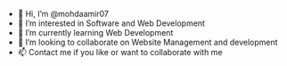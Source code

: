 - 👋 Hi, I’m @mohdaamir07
- 👀 I’m interested in Software and Web Development
- 🌱 I’m currently learning Web Development 
- 💞️ I’m looking to collaborate on Website Management and development
- 📫 Contact me if you like or want to collaborate with me

<!---
mohdaamir07/mohdaamir07 is a ✨ special ✨ repository because its `README.md` (this file) appears on your GitHub profile.
You can click the Preview link to take a look at your changes.
--->

